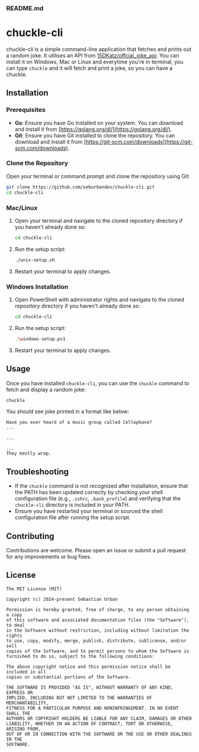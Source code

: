 ### README.md

# chuckle-cli

chuckle-cli is a simple command-line application that fetches and prints out a random joke. It utilises an API from [15DKatz/offcial_joke_api](https://github.com/15Dkatz/official_joke_api). You can install it on Windows, Mac or Linux and everytime you're in terminal, you can type `chuckle` and it will fetch and print a joke, so you can have a chuckle.

## Installation

### Prerequisites

- **Go**: Ensure you have Go installed on your system. You can download and install it from [https://golang.org/dl/](https://golang.org/dl/).
- **Git**: Ensure you have Git installed to clone the repository. You can download and install it from [https://git-scm.com/downloads](https://git-scm.com/downloads).

### Clone the Repository

Open your terminal or command prompt and clone the repository using Git:

```sh
git clone https://github.com/seburbandev/chuckle-cli.git
cd chuckle-cli
```

### Mac/Linux

1. Open your terminal and navigate to the cloned repository directory if you haven't already done so:

    ```sh
    cd chuckle-cli
    ```

2. Run the setup script:

    ```sh
    ./unix-setup.sh
    ```

3. Restart your terminal to apply changes.

### Windows Installation

1. Open PowerShell with administrator rights and navigate to the cloned repository directory if you haven't already done so:

    ```sh
    cd chuckle-cli
    ```

2. Run the setup script:

    ```sh
    .\windows-setup.ps1
    ```

3. Restart your terminal to apply changes.

## Usage

Once you have installed `chuckle-cli`, you can use the `chuckle` command to fetch and display a random joke:

```sh
chuckle
```

You should see joke printed in a format like below:

```
Have you ever heard of a music group called Cellophane?
...

...

...
They mostly wrap.
```

## Troubleshooting

- If the `chuckle` command is not recognized after installation, ensure that the PATH has been updated correctly by checking your shell configuration file (e.g., `.zshrc`, `.bash_profile`) and verifying that the `chuckle-cli` directory is included in your PATH.
- Ensure you have restarted your terminal or sourced the shell configuration file after running the setup script.

## Contributing

Contributions are welcome. Please open an issue or submit a pull request for any improvements or bug fixes.

## License

```
The MIT License (MIT)

Copyright (c) 2024-present Sebastian Urban

Permission is hereby granted, free of charge, to any person obtaining a copy
of this software and associated documentation files (the "Software"), to deal
in the Software without restriction, including without limitation the rights
to use, copy, modify, merge, publish, distribute, sublicense, and/or sell
copies of the Software, and to permit persons to whom the Software is
furnished to do so, subject to the following conditions:

The above copyright notice and this permission notice shall be included in all
copies or substantial portions of the Software.

THE SOFTWARE IS PROVIDED "AS IS", WITHOUT WARRANTY OF ANY KIND, EXPRESS OR
IMPLIED, INCLUDING BUT NOT LIMITED TO THE WARRANTIES OF MERCHANTABILITY,
FITNESS FOR A PARTICULAR PURPOSE AND NONINFRINGEMENT. IN NO EVENT SHALL THE
AUTHORS OR COPYRIGHT HOLDERS BE LIABLE FOR ANY CLAIM, DAMAGES OR OTHER
LIABILITY, WHETHER IN AN ACTION OF CONTRACT, TORT OR OTHERWISE, ARISING FROM,
OUT OF OR IN CONNECTION WITH THE SOFTWARE OR THE USE OR OTHER DEALINGS IN THE
SOFTWARE.
```